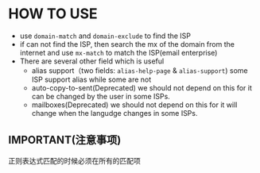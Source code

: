 # HOW TO USE
- use `domain-match` and `domain-exclude` to find the ISP
- if can not find the ISP, then search the mx of the domain from the internet and use `mx-match` to match the ISP(email enterprise)
- There are several other field which is useful
  - alias support（two fields: `alias-help-page` & `alias-support`)
    some ISP support alias while some are not
  - auto-copy-to-sent(Deprecated)
    we should not depend on this for it can be changed by the user in some ISPs. 
  - mailboxes(Deprecated)
    we should not depend on this for it will change when the langudge changes in some ISPs.
## IMPORTANT(注意事项)
正则表达式匹配的时候必须在所有的匹配项